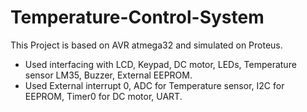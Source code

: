 # Temperature-Control-System
This Project is based on AVR atmega32 and simulated on Proteus.

-  Used interfacing with LCD, Keypad, DC motor, LEDs, Temperature sensor LM35, Buzzer, External EEPROM.
-  Used External interrupt 0, ADC for Temperature sensor, I2C for EEPROM, Timer0 for DC motor, UART.


